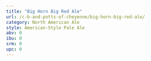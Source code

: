 ```yaml
---
title: "Big Horn Big Red Ale"
url: /c-b-and-potts-of-cheyenne/big-horn-big-red-ale/
category: North American Ale
style: American-Style Pale Ale
abv: 0
ibu: 0
srm: 0
upc: 0
---
```


